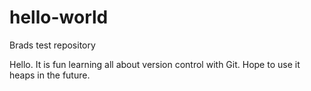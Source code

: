 # hello-world
Brads test repository

Hello. It is fun learning all about version control with Git.
Hope to use it heaps in the future.
